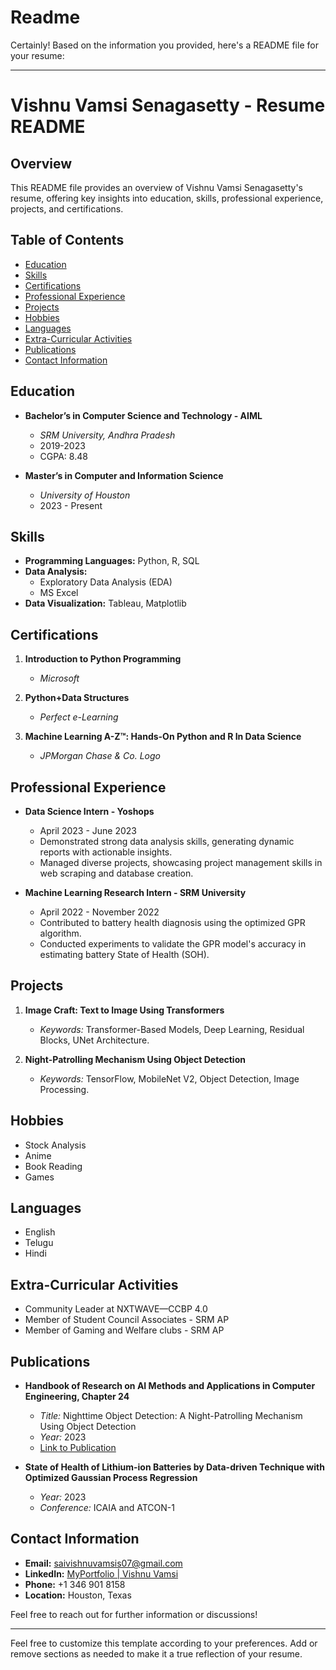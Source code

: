 # Readme
Certainly! Based on the information you provided, here's a README file for your resume:

---

# Vishnu Vamsi Senagasetty - Resume README

## Overview

This README file provides an overview of Vishnu Vamsi Senagasetty's resume, offering key insights into education, skills, professional experience, projects, and certifications.

## Table of Contents

- [Education](#education)
- [Skills](#skills)
- [Certifications](#certifications)
- [Professional Experience](#professional-experience)
- [Projects](#projects)
- [Hobbies](#hobbies)
- [Languages](#languages)
- [Extra-Curricular Activities](#extra-curricular)
- [Publications](#publications)
- [Contact Information](#contact-information)

## Education

- **Bachelor’s in Computer Science and Technology - AIML**
  - *SRM University, Andhra Pradesh*
  - 2019-2023
  - CGPA: 8.48

- **Master’s in Computer and Information Science**
  - *University of Houston*
  - 2023 - Present

## Skills

- **Programming Languages:** Python, R, SQL
- **Data Analysis:**
  - Exploratory Data Analysis (EDA)
  - MS Excel
- **Data Visualization:** Tableau, Matplotlib

## Certifications

1. **Introduction to Python Programming**
   - *Microsoft*

2. **Python+Data Structures**
   - *Perfect e-Learning*

3. **Machine Learning A-Z™: Hands-On Python and R In Data Science**
   - *JPMorgan Chase & Co. Logo*

## Professional Experience

- **Data Science Intern - Yoshops**
  - April 2023 - June 2023
  - Demonstrated strong data analysis skills, generating dynamic reports with actionable insights.
  - Managed diverse projects, showcasing project management skills in web scraping and database creation.

- **Machine Learning Research Intern - SRM University**
  - April 2022 - November 2022
  - Contributed to battery health diagnosis using the optimized GPR algorithm.
  - Conducted experiments to validate the GPR model's accuracy in estimating battery State of Health (SOH).

## Projects

1. **Image Craft: Text to Image Using Transformers**
   - *Keywords:* Transformer-Based Models, Deep Learning, Residual Blocks, UNet Architecture.

2. **Night-Patrolling Mechanism Using Object Detection**
   - *Keywords:* TensorFlow, MobileNet V2, Object Detection, Image Processing.

## Hobbies

- Stock Analysis
- Anime
- Book Reading
- Games

## Languages

- English
- Telugu
- Hindi

## Extra-Curricular Activities

- Community Leader at NXTWAVE—CCBP 4.0
- Member of Student Council Associates - SRM AP
- Member of Gaming and Welfare clubs - SRM AP

## Publications

- **Handbook of Research on AI Methods and Applications in Computer Engineering, Chapter 24**
  - *Title:* Nighttime Object Detection: A Night-Patrolling Mechanism Using Object Detection
  - *Year:* 2023
  - [Link to Publication](https://www.igi-global.com/book/_/304861)

- **State of Health of Lithium-ion Batteries by Data-driven Technique with Optimized Gaussian Process Regression**
  - *Year:* 2023
  - *Conference:* ICAIA and ATCON-1

## Contact Information

- **Email:** saivishnuvamsis07@gmail.com
- **LinkedIn:** [MyPortfolio | Vishnu Vamsi](#)
- **Phone:** +1 346 901 8158
- **Location:** Houston, Texas

Feel free to reach out for further information or discussions!

--- 

Feel free to customize this template according to your preferences. Add or remove sections as needed to make it a true reflection of your resume.
